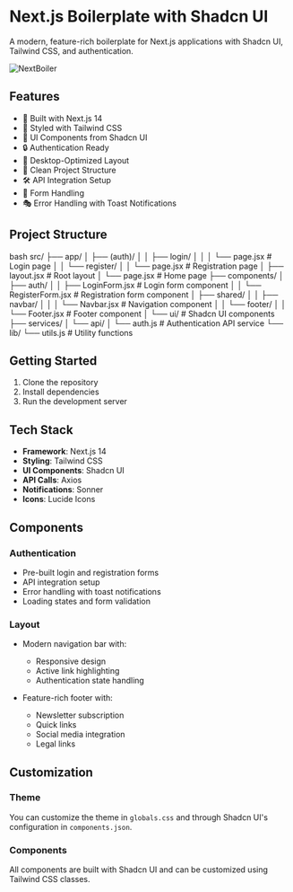 # Next.js Boilerplate with Shadcn UI

A modern, feature-rich boilerplate for Next.js applications with Shadcn UI, Tailwind CSS, and authentication.

![NextBoiler](screenshot.png)

## Features

- 🚀 Built with Next.js 14
- 🎨 Styled with Tailwind CSS
- 🔮 UI Components from Shadcn UI
- 🔒 Authentication Ready
- 📱 Desktop-Optimized Layout
- 🎯 Clean Project Structure
- 🛠 API Integration Setup
- 🔄 Form Handling
- 🎭 Error Handling with Toast Notifications

## Project Structure
bash
src/
├── app/
│ ├── (auth)/
│ │ ├── login/
│ │ │ └── page.jsx # Login page
│ │ └── register/
│ │ └── page.jsx # Registration page
│ ├── layout.jsx # Root layout
│ └── page.jsx # Home page
├── components/
│ ├── auth/
│ │ ├── LoginForm.jsx # Login form component
│ │ └── RegisterForm.jsx # Registration form component
│ ├── shared/
│ │ ├── navbar/
│ │ │ └── Navbar.jsx # Navigation component
│ │ └── footer/
│ │ └── Footer.jsx # Footer component
│ └── ui/ # Shadcn UI components
├── services/
│ └── api/
│ └── auth.js # Authentication API service
└── lib/
└── utils.js # Utility functions


## Getting Started

1. Clone the repository
2. Install dependencies
3. Run the development server


## Tech Stack

- **Framework**: Next.js 14
- **Styling**: Tailwind CSS
- **UI Components**: Shadcn UI
- **API Calls**: Axios
- **Notifications**: Sonner
- **Icons**: Lucide Icons

## Components

### Authentication
- Pre-built login and registration forms
- API integration setup
- Error handling with toast notifications
- Loading states and form validation

### Layout
- Modern navigation bar with:
  - Responsive design
  - Active link highlighting
  - Authentication state handling
  
- Feature-rich footer with:
  - Newsletter subscription
  - Quick links
  - Social media integration
  - Legal links

## Customization

### Theme
You can customize the theme in `globals.css` and through Shadcn UI's configuration in `components.json`.

### Components
All components are built with Shadcn UI and can be customized using Tailwind CSS classes.
